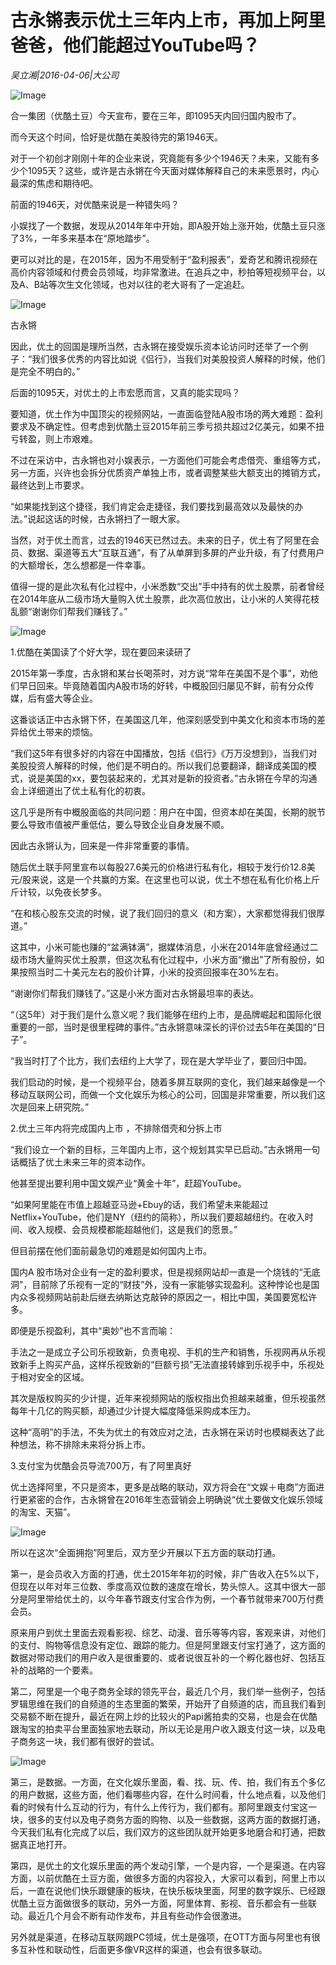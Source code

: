 # 古永锵表示优土三年内上市，再加上阿里爸爸，他们能超过YouTube吗？

*吴立湘|2016-04-06|大公司*

![Image](http://static.ylzbl.com/uploads/ueditor/php/upload/image/20170913/1505298686428025.jpeg)

合一集团（优酷土豆）今天宣布，要在三年，即1095天内回归国内股市了。

而今天这个时间，恰好是优酷在美股待完的第1946天。

对于一个初创才刚刚十年的企业来说，究竟能有多少个1946天？未来，又能有多少个1095天？这些，或许是古永锵在今天面对媒体解释自己的未来愿景时，内心最深的焦虑和期待吧。

前面的1946天，对优酷来说是一种错失吗？

小娱找了一个数据，发现从2014年年中开始，即A股开始上涨开始，优酷土豆只涨了3%，一年多来基本在“原地踏步”。

更可以对比的是，在2015年，因为不用受制于“盈利报表”，爱奇艺和腾讯视频在高价内容领域和付费会员领域，均非常激进。在追兵之中，秒拍等短视频平台，以及A、B站等次生文化领域，也对以往的老大哥有了一定追赶。

![Image](http://si1.go2yd.com/get-image/0GdyYo5KfnE)

古永锵

因此，优土的回国是理所当然，古永锵在接受娱乐资本论访问时还举了一个例子：“我们很多优秀的内容比如说《侣行》，当我们对美股投资人解释的时候，他们是完全不明白的。”

后面的1095天，对优土的上市宏愿而言，又真的能实现吗？

要知道，优土作为中国顶尖的视频网站，一直面临登陆A股市场的两大难题：盈利要求及不确定性。但考虑到优酷土豆2015年前三季亏损共超过2亿美元，如果不扭亏转盈，则上市艰难。

不过在采访中，古永锵也对小娱表示，一方面他们可能会考虑借壳、重组等方式，另一方面，兴许也会拆分优质资产单独上市，或者调整某些大额支出的摊销方式，最终达到上市要求。

“如果能找到这个捷径，我们肯定会走捷径，我们要找到最高效以及最快的办法。”说起这话的时候，古永锵扫了一眼大家。

当然，对于优土而言，过去的1946天已然过去。未来的日子，优土有了阿里在会员、数据、渠道等五大“互联互通”，有了从单屏到多屏的产业升级，有了付费用户的大额增长，怎么想都是一件幸事。

值得一提的是此次私有化过程中，小米悉数“交出”手中持有的优土股票，前者曾经在2014年底从二级市场大量购入优土股票，此次高位放出，让小米的人笑得花枝乱颤“谢谢你们帮我们赚钱了。”

![Image](http://si1.go2yd.com/get-image/0GdyYiczaUq)

1.优酷在美国读了个好大学，现在要回来读研了

2015年第一季度，古永锵和某台长喝茶时，对方说“常年在美国不是个事”，劝他们早日回来。毕竟随着国内A股市场的好转，中概股回归屡见不鲜，前有分众传媒，后有盛大等企业。

这番谈话正中古永锵下怀，在美国这几年，他深刻感受到中美文化和资本市场的差异给优土带来的烦恼。

“我们这5年有很多好的内容在中国播放，包括《侣行》《万万没想到》，当我们对美股投资人解释的时候，他们是不明白的。所以我们总要翻译，翻译成美国的模式，说是美国的xx，要包装起来的，尤其对是新的投资者。”古永锵在今早的沟通会上详细道出了优土私有化的初衷。

这几乎是所有中概股面临的共同问题：用户在中国，但资本却在美国，长期的脱节要么导致市值被严重低估，要么导致企业自身发展不顺。

因此古永锵认为，回来是一件非常重要的事情。

随后优土联手阿里宣布以每股27.6美元的价格进行私有化，相较于发行价12.8美元/股来说，这是一个共赢的方案。在这里也可以说，优土不想在私有化价格上斤斤计较，以免夜长梦多。

“在和核心股东交流的时候，说了我们回归的意义（和方案），大家都觉得我们很厚道。”

这其中，小米可能也赚的“盆满钵满”，据媒体消息，小米在2014年底曾经通过二级市场大量购买优土股票，但这次私有化过程中，小米方面“撤出”了所有股份，如果按照当时二十美元左右的股价计算，小米的投资回报率在30%左右。

“谢谢你们帮我们赚钱了。”这是小米方面对古永锵最坦率的表达。

“（这5年）对于我们是什么意义呢？我们能够在纽约上市，是品牌崛起和国际化很重要的一部，当时是很里程碑的事件。”古永锵意味深长的评价过去5年在美国的“日子”。

“我当时打了个比方，我们去纽约上大学了，现在是大学毕业了，要回归中国。

我们启动的时候，是一个视频平台，随着多屏互联网的变化，我们越来越像是一个移动互联网公司，而做一个文化娱乐为核心的公司，回国是非常重要，所以我们这次是回来上研究院。”

2.优土三年内将完成国内上市 ，不排除借壳和分拆上市

“我们设立一个新的目标，三年国内上市，这个规划其实早已启动。”古永锵用一句话概括了优土未来三年的资本动作。

他甚至提出要利用中国文娱产业“黄金十年”，赶超YouTube。

“如果阿里能在市值上超越亚马逊+Ebuy的话，我们希望未来能超过Netflix+YouTube，他们是NY（纽约的简称），所以我们要超越纽约。在收入时间、收入规模、会员规模都能超越他们，这是我们的愿景。”

但目前摆在他们面前最急切的难题是如何国内上市。

国内A 股市场对企业有一定的盈利要求，但是视频网站却一直是一个烧钱的“无底洞”，目前除了乐视有一定的“财技”外，没有一家能够实现盈利。这种悖论也是国内众多视频网站前赴后继去纳斯达克敲钟的原因之一，相比中国，美国要宽松许多。

即便是乐视盈利，其中“奥妙”也不言而喻：

手法之一是成立子公司乐视致新，负责电视、手机的生产和销售，乐视网再从乐视致新手上购买产品，这样乐视致新的“巨额亏损”无法直接转嫁到乐视手中，乐视处于相对安全的区域。

其次是版权购买的少计提，近年来视频网站的版权指出负担越来越重，但乐视虽然每年十几亿的购买额，却通过少计提大幅度降低采购成本压力。

这种“高明”的手法，不失为优土的有效应对之法，古永锵在采访时也模糊表达了此种想法，称不排除未来将分拆上市。

3.支付宝为优酷会员导流700万，有了阿里真好

优土选择阿里，不只是资本，更多是战略的联动，双方将会在“文娱＋电商”方面进行更紧密的合作，古永锵曾在2016年生态营销会上明确说“优土要做文化娱乐领域的淘宝、天猫”。

![Image](http://si1.go2yd.com/get-image/0GdyYk2jLTk)

所以在这次“全面拥抱”阿里后，双方至少开展以下五方面的联动打通。

第一，是会员收入方面的打通，优土2015年年初的时候，非广告收入在5%以下，但现在以年对年三位数、季度高双位数的速度在增长，势头惊人。这其中很大一部分是阿里带给优土的，以今年春节跟支付宝合作为例，一个春节就带来700万付费会员。

原来用户到优土里面去观看影视、综艺、动漫、音乐等等内容，客观来讲，对他们的支付、购物等信息没有定位、跟踪的能力。但是阿里跟支付宝打通了，这方面的数据对带动我们的用户收入是很重要的、或者说很互补的一个孵化器也好、包括互补的战略的一个要素。

第二，阿里是一个电子商务全球的领先平台，最近几个月，我们举一些例子，包括罗辑思维在我们的自频道的生态里面的繁荣，开始开了自频道的店，而且我们看到交易额不断在提升，最近在网上炒的比较火的Papi酱拍卖的交易，也是会在优酷跟淘宝的拍卖平台里面独家地去联动，所以无论是用户收入跟支付这一块，以及电子商务这一块，我们都有很好的尝试。

![Image](http://si1.go2yd.com/get-image/0GdyYh3vO7c)

第三，是数据。一方面，在文化娱乐里面，看、找、玩、传、拍，我们有五个多亿的用户数据，这些方面，他们看哪些内容，在什么时间看，什么地点看，以及他们看的时候有什么互动的行为，有什么上传行为，我们都有。那阿里跟支付宝这一块，很多的支付以及电子商务方面的购物、以及一些数据，这两方面的数据打通，今天我们私有化完成了以后，我们双方的这些团队就开始更多地磨合和打通，把数据真正地打开。

第四，是优土的文化娱乐里面的两个发动引擎，一个是内容，一个是渠道。在内容方面，以前优酷在土豆方面，做很多方面的内容投入，大家可以看到，阿里上市以后，一直在说他们快乐跟健康的板块，在快乐板块里面，阿里的数字娱乐、已经跟优酷土豆方面做很多的联动，另外一方面，阿里体育、影视、音乐都会有一些联动。最近几个月会不断有动作发布，并且有些动作会很激进。

另外就是渠道，在移动互联网跟PC领域，优土是强项，在OTT方面与阿里也有很多互补性和联动性，后面更多像VR这样的渠道，也会有很多联动。

